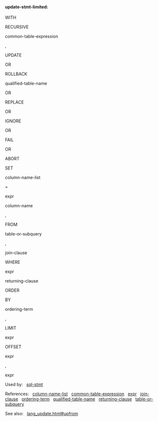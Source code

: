 #### update\-stmt\-limited:







WITH

RECURSIVE





common\-table\-expression






,








UPDATE






OR



ROLLBACK





qualified\-table\-name

OR



REPLACE






OR



IGNORE






OR



FAIL






OR



ABORT











SET



column\-name\-list



\=



expr



column\-name


,







FROM



table\-or\-subquery

,






join\-clause








WHERE



expr






returning\-clause





ORDER



BY



ordering\-term

,

LIMIT



expr



OFFSET



expr

,



expr




























Used by:   [sql\-stmt](#sql-stmt)  

References:   [column\-name\-list](#column-name-list)   [common\-table\-expression](#common-table-expression)   [expr](#expr)   [join\-clause](#join-clause)   [ordering\-term](#ordering-term)   [qualified\-table\-name](#qualified-table-name)   [returning\-clause](#returning-clause)   [table\-or\-subquery](#table-or-subquery)  

See also:   [lang\_update.html\#upfrom](lang_update.html#upfrom)

